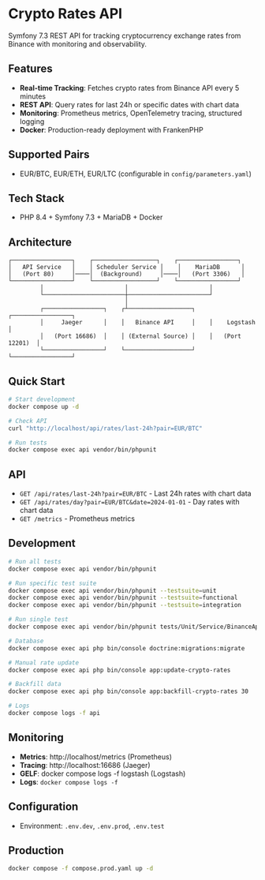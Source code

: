 # Crypto Rates API

Symfony 7.3 REST API for tracking cryptocurrency exchange rates from Binance with monitoring and observability.

## Features

- **Real-time Tracking**: Fetches crypto rates from Binance API every 5 minutes
- **REST API**: Query rates for last 24h or specific dates with chart data
- **Monitoring**: Prometheus metrics, OpenTelemetry tracing, structured logging
- **Docker**: Production-ready deployment with FrankenPHP

## Supported Pairs
- EUR/BTC, EUR/ETH, EUR/LTC (configurable in `config/parameters.yaml`)

## Tech Stack
- PHP 8.4 + Symfony 7.3 + MariaDB + Docker

## Architecture

```
┌─────────────────┐    ┌──────────────────┐    ┌─────────────────┐
│   API Service   │    │ Scheduler Service │    │    MariaDB      │
│   (Port 80)     │────│  (Background)     │────│   (Port 3306)   │
└─────────────────┘    └──────────────────┘    └─────────────────┘
         │                       │                       │
         └───────────────────────┼───────────────────────┘
                                 │
         ┌─────────────────┐    ┌┴──────────────────┐    ┌─────────────────┐
         │     Jaeger      │    │   Binance API     │    │    Logstash     │
         │   (Port 16686)  │    │ (External Source) │    │   (Port 12201)  │
         └─────────────────┘    └───────────────────┘    └─────────────────┘
```

## Quick Start

```bash
# Start development
docker compose up -d

# Check API
curl "http://localhost/api/rates/last-24h?pair=EUR/BTC"

# Run tests
docker compose exec api vendor/bin/phpunit
```

## API

- `GET /api/rates/last-24h?pair=EUR/BTC` - Last 24h rates with chart data
- `GET /api/rates/day?pair=EUR/BTC&date=2024-01-01` - Day rates with chart data
- `GET /metrics` - Prometheus metrics

## Development

```bash
# Run all tests
docker compose exec api vendor/bin/phpunit

# Run specific test suite
docker compose exec api vendor/bin/phpunit --testsuite=unit
docker compose exec api vendor/bin/phpunit --testsuite=functional
docker compose exec api vendor/bin/phpunit --testsuite=integration

# Run single test
docker compose exec api vendor/bin/phpunit tests/Unit/Service/BinanceApiServiceTest.php

# Database
docker compose exec api php bin/console doctrine:migrations:migrate

# Manual rate update
docker compose exec api php bin/console app:update-crypto-rates

# Backfill data
docker compose exec api php bin/console app:backfill-crypto-rates 30

# Logs
docker compose logs -f api
```


## Monitoring

- **Metrics**: http://localhost/metrics (Prometheus)
- **Tracing**: http://localhost:16686 (Jaeger)
- **GELF**: docker compose logs -f logstash (Logstash)
- **Logs**: `docker compose logs -f`

## Configuration

- Environment: `.env.dev`, `.env.prod`, `.env.test`

## Production

```bash
docker compose -f compose.prod.yaml up -d
```

